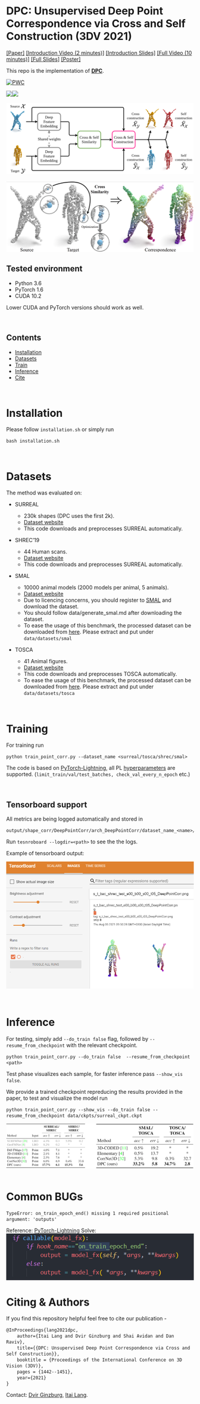# DPC: Unsupervised Deep Point Correspondence via Cross and Self Construction (3DV 2021)

[[Paper]](https://arxiv.org/abs/2110.08636) [[Introduction Video (2 minutes)]](https://slideslive.com/38972252/dpc-unsupervised-deep-point-correspondence-via-cross-and-self-construction) [[Introduction Slides]](./data/docs/introduction_slides.pdf) [[Full Video (10 minutes)]](https://slideslive.com/38972393/dpc-unsupervised-deep-point-correspondence-via-cross-and-self-construction) [[Full Slides]](./data//docs/full_slides.pdf) [[Poster]](./data/docs/poster.pdf)

This repo is the implementation of [**DPC**](https://arxiv.org/abs/2110.08636). 

[![PWC](https://img.shields.io/endpoint.svg?url=https://paperswithcode.com/badge/dpc-unsupervised-deep-point-correspondence/3d-dense-shape-correspondence-on-shrec-19)](https://paperswithcode.com/sota/3d-dense-shape-correspondence-on-shrec-19?p=dpc-unsupervised-deep-point-correspondence)

<img src=./data/images/humans.gif width="410" /><img src=./data/images/cats.gif width="550" />
&nbsp;

![Architecture](./data/images/dpc_arch.png)
&nbsp;
![Cross Similarity](./data/images/cross_similarity.png)



## Tested environment
- Python 3.6
- PyTorch 1.6
- CUDA 10.2

Lower CUDA and PyTorch versions should work as well.

&nbsp;
## Contents
- [Installation](#installation)
- [Datasets](#datasets)
- [Train](#training)
- [Inference](#inference)
- [Cite](#citing-&-authors)

&nbsp;
# Installation
Please follow `installation.sh` or simply run
```
bash installation.sh 
```
&nbsp;

# Datasets
The method was evaluated on:
* SURREAL
  * 230k shapes (DPC uses the first 2k).
  * [Dataset website](https://www.di.ens.fr/willow/research/surreal/data/)
  * This code downloads and preprocesses SURREAL automatically.

* SHREC’19
  * 44 Human scans.
  * [Dataset website](http://3dor2019.ge.imati.cnr.it/shrec-2019/)
  * This code downloads and preprocesses SURREAL automatically.

* SMAL
  * 10000 animal models (2000 models per animal, 5 animals).
  * [Dataset website](https://smal.is.tue.mpg.de/)
  * Due to licencing concerns, you should register to [SMAL](https://smal.is.tue.mpg.de/) and download the dataset.
  * You should follow data/generate_smal.md after downloading the dataset.
  * To ease the usage of this benchmark, the processed dataset can be downloaded from [here](https://mailtauacil-my.sharepoint.com/:f:/g/personal/dvirginzburg_mail_tau_ac_il/Ekm37j0fi71Fn305v9nmXHABCSc1mWFa17uAc2jOngcyTQ?e=Ns2InB). Please extract and put under `data/datasets/smal`

* TOSCA
  * 41 Animal figures.
  * [Dataset website](http://tosca.cs.technion.ac.il/book/resources_data.html)
  * This code downloads and preprocesses TOSCA automatically.
  * To ease the usage of this benchmark, the processed dataset can be downloaded from [here](https://mailtauacil-my.sharepoint.com/:f:/g/personal/dvirginzburg_mail_tau_ac_il/EoMgplq-XqlGpl6K6lW6C8gBCxfq2gWXQ4f94xchF3dc9g?e=USid0X). Please extract and put under `data/datasets/tosca`

&nbsp;
# Training

For training run
``` 
python train_point_corr.py --dataset_name <surreal/tosca/shrec/smal>
```
The code is based on [PyTorch-Lightning](https://pytorch-lightning.readthedocs.io/en/latest/), all PL [hyperparameters](https://pytorch-lightning.readthedocs.io/en/latest/common/trainer.html) are supported. 
(`limit_train/val/test_batches, check_val_every_n_epoch` etc.)

&nbsp;
## Tensorboard support
All metrics are being logged automatically and stored in
```
output/shape_corr/DeepPointCorr/arch_DeepPointCorr/dataset_name_<name>/run_<num>
```
Run `tesnroboard --logdir=<path>` to see the the logs.

Example of tensorboard output:

![tensorboard](./data/images/tensorboard.png)

&nbsp;

# Inference
For testing, simply add `--do_train false` flag, followed by `--resume_from_checkpoint` with the relevant checkpoint.

```
python train_point_corr.py --do_train false  --resume_from_checkpoint <path>
```
Test phase visualizes each sample, for faster inference pass `--show_vis false`.

We provide a trained checkpoint repreducing the results provided in the paper, to test and visualize the model run
``` 
python train_point_corr.py --show_vis --do_train false --resume_from_checkpoint data/ckpts/surreal_ckpt.ckpt
```

![Results](./data/images/dpc_result.png)
&nbsp;
# Common BUGs
```
TypeError: on_train_epoch_end() missing 1 required positional argument: 'outputs'
```
Reference: [PyTorch-Lightning](https://github.com/williamFalcon/pytorch-lightning-vae/issues/7)
Solve: ![debug](./data/images/debug.png)

# Citing & Authors
If you find this repository helpful feel free to cite our publication -

```
@InProceedings{lang2021dpc,
    author={Itai Lang and Dvir Ginzburg and Shai Avidan and Dan Raviv},
    title={{DPC: Unsupervised Deep Point Correspondence via Cross and Self Construction}},
    booktitle = {Proceedings of the International Conference on 3D Vision (3DV)},
    pages = {1442--1451},
    year={2021}
}
```

Contact: [Dvir Ginzburg](mailto:dvirginz@gmail.com), [Itai Lang](mailto:itai.lang83@gmail.com).
